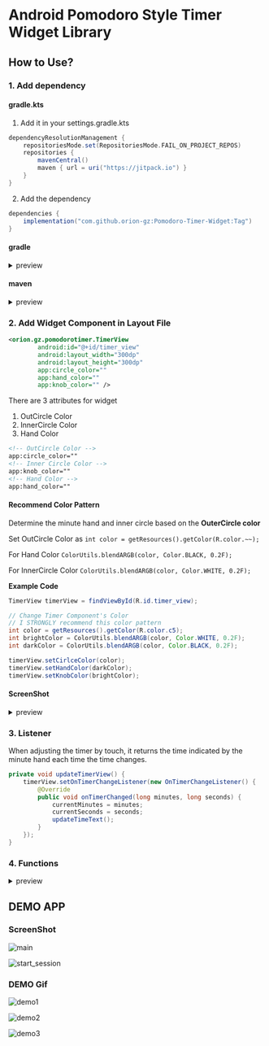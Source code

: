 # Android Pomodoro Style Timer Widget Library
## How to Use?
### 1. Add dependency
#### gradle.kts
1. Add it in your settings.gradle.kts
```gradle
dependencyResolutionManagement {
	repositoriesMode.set(RepositoriesMode.FAIL_ON_PROJECT_REPOS)
	repositories {
		mavenCentral()
		maven { url = uri("https://jitpack.io") }
	}
}
```
2. Add the dependency
```gradle
dependencies {
	implementation("com.github.orion-gz:Pomodoro-Timer-Widget:Tag")
}
```
#### gradle
<details>
<summary>preview</summary>

1. Add it in your root settings.gradle at the end of repositories
```gradle
dependencyResolutionManagement {
	repositoriesMode.set(RepositoriesMode.FAIL_ON_PROJECT_REPOS)
	repositories {
		mavenCentral()
		maven { url 'https://jitpack.io' }
	}
}
```
2. Add the dependency
```gradle
dependencies {
	implementation 'com.github.orion-gz:Pomodoro-Timer-Widget:Tag'
}
```

</details>

#### maven
<details>
<summary>preview</summary>

1. Add to pom.xml
```xml
<repositories>
	<repository>
	    <id>jitpack.io</id>
	    <url>https://jitpack.io</url>
	</repository>
</repositories>
```
2. Add the dependency
```xml
<dependency>
    <groupId>com.github.orion-gz</groupId>
    <artifactId>Pomodoro-Timer-Widget</artifactId>
    <version>Tag</version>
</dependency>
```

</details>

### 2. Add Widget Component in Layout File
```xml
<orion.gz.pomodorotimer.TimerView
        android:id="@+id/timer_view"
        android:layout_width="300dp"
        android:layout_height="300dp"
		app:circle_color=""
        app:hand_color=""
        app:knob_color="" />
```
There are 3 attributes for widget
1. OutCircle Color
2. InnerCircle Color
3. Hand Color

```xml
<!-- OutCircle Color -->
app:circle_color=""
<!-- Inner Circle Color -->
app:knob_color="" 
<!-- Hand Color -->
app:hand_color=""
```

#### Recommend Color Pattern
Determine the minute hand and inner circle based on the **OuterCircle color**

Set OutCircle Color as `int color = getResources().getColor(R.color.~~);`

For Hand Color `ColorUtils.blendARGB(color, Color.BLACK, 0.2F);`

For InnerCircle Color `ColorUtils.blendARGB(color, Color.WHITE, 0.2F);`


**Example Code**
```java
TimerView timerView = findViewById(R.id.timer_view);

// Change Timer Component's Color
// I STRONGLY recommend this color pattern
int color = getResources().getColor(R.color.c5);
int brightColor = ColorUtils.blendARGB(color, Color.WHITE, 0.2F);
int darkColor = ColorUtils.blendARGB(color, Color.BLACK, 0.2F);

timerView.setCirlceColor(color);
timerView.setHandColor(darkColor);
timerView.setKnobColor(brightColor);
```

#### ScreenShot
<details>
<summary>preview</summary>

![color1](img/color1.png)

![color2](img/color2.png)

![color3](img/color3.png)

</details>

### 3. Listener
When adjusting the timer by touch, it returns the time indicated by the minute hand each time the time changes.
```java
private void updateTimerView() {
    timerView.setOnTimerChangeListener(new OnTimerChangeListener() {
        @Override
        public void onTimerChanged(long minutes, long seconds) {
            currentMinutes = minutes;
            currentSeconds = seconds;
            updateTimeText();
        }
    });
}
```

### 4. Functions
<details>
<summary>preview</summary>

* Set Timer time

```java
// Set View by Time
public void setTime(long minutes, long seconds) {
    this.minutes = minutes;
    this.seconds = seconds;
    float ratio = (minutes * 60 + seconds) / 3600F;
    setRemainingRatio(ratio);
}
```

* Update Time by Ratio of Timer Arc
```java
// Update Time by angle of arc
// Function to get time according to angle
public void updateTime() {
    int totalSeconds = (int) (remainingRatio * 60 * 60);
    minutes = totalSeconds / 60 + turns * 60;
    seconds = totalSeconds % 60;    

	if (timeListener != null)
    	timeListener.onTimerChanged(minutes, seconds);
}
```

* Set Timer Arc's angle

```java
// Set angle of Arc and Update time
public void setRemainingRatio(float ratio) {
    this.remainingRatio = ratio;
    updateTime();
    invalidate();
}
```

* Touch Blocking

```java
public void setTouchable(boolean touchable) {
    isTouchable = touchable;
}
```

* Reset Rotation

```java
// Reset rotation variables
public void resetRotation() {
    totalRotation = 0;
    lastAngle = -1;
}
```

* Color Attributes Setters

```java
/** Setter for Attr **/
public void setCirlceColor(@ColorInt int color) {
    this.circleColor = color;
    if (redCircle != null)
        redCircle.setColor(color);
    invalidate();
}

public void setKnobColor(@ColorInt int color) {
    this.knobColor = color;
    if (knobCircle != null)
        knobCircle.setColor(color);
    invalidate();
}

public void setHandColor(@ColorInt int color) {
    this.handColor = color;
    if (hand != null)
        hand.setColor(color);
    invalidate();
}
/** Setter for Attr **/
```
</details>

## DEMO APP
### ScreenShot

![main](img/main.png)

![start_session](img/start_session.png)


### DEMO Gif

![demo1](img/demo1.gif)

![demo2](img/demo2.gif)

![demo3](img/demo3.gif)

